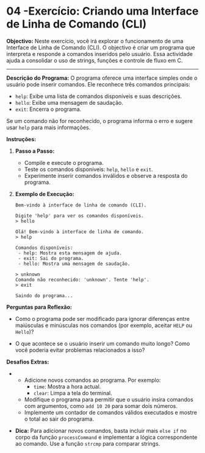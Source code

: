 # **04 -Exercício: Criando uma Interface de Linha de Comando (CLI)**

**Objectivo:** Neste exercício, você irá explorar o funcionamento de uma Interface de Linha de Comando (CLI). O objectivo é criar um programa que interpreta e responde a comandos inseridos pelo usuário. Essa actividade ajuda a consolidar o uso de strings, funções e controle de fluxo em C.

---

**Descrição do Programa:** O programa oferece uma interface simples onde o usuário pode inserir comandos. Ele reconhece três comandos principais:

- `help`: Exibe uma lista de comandos disponíveis e suas descrições.
- `hello`: Exibe uma mensagem de saudação.
- `exit`: Encerra o programa.

Se um comando não for reconhecido, o programa informa o erro e sugere usar `help` para mais informações.

**Instruções:**

1. **Passo a Passo:**
   
   - Compile e execute o programa.
   - Teste os comandos disponíveis: `help`, `hello` e `exit`.
   - Experimente inserir comandos inválidos e observe a resposta do programa.

2. **Exemplo de Execução:**
   
   ```textile
   Bem-vindo à interface de linha de comando (CLI).
   
   Digite 'help' para ver os comandos disponíveis.
   > hello
   
   Olá! Bem-vindo à interface de linha de comando.
   > help
   
   Comandos disponíveis:
    - help: Mostra esta mensagem de ajuda.
    - exit: Sai do programa.
    - hello: Mostra uma mensagem de saudação.
   
   > unknown
   Comando não reconhecido: 'unknown'. Tente 'help'.
   > exit
   
   Saindo do programa...
   ```

**Perguntas para Reflexão:**

- Como o programa pode ser modificado para ignorar diferenças entre maiúsculas e minúsculas nos comandos (por exemplo, aceitar `HELP` ou `Hello`)?

- O que acontece se o usuário inserir um comando muito longo? Como você poderia evitar problemas relacionados a isso?
  
  

**Desafios Extras:**

- - Adicione novos comandos ao programa. Por exemplo:
    - `time`: Mostra a hora actual.
    - `clear`: Limpa a tela do terminal.
  - Modifique o programa para permitir que o usuário insira comandos com argumentos, como `add 10 20` para somar dois números.
  - Implemente um contador de comandos válidos executados e mostre o total ao sair do programa.

- **Dica:** Para adicionar novos comandos, basta incluir mais `else if` no corpo da função `processCommand` e implementar a lógica correspondente ao comando. Use a função `strcmp` para comparar strings.


